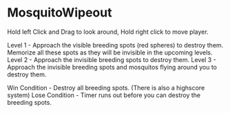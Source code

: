 # MosquitoWipeout

Hold left Click and Drag to look around, Hold right click to move player.

Level 1 - Approach the visible breeding spots (red spheres) to destroy them. Memorize all these spots as they will be invisible in the upcoming levels.
Level 2 - Approach the invisible breeding spots to destroy them.
Level 3 - Approach the invisible breeding spots and mosquitos flying around you to destroy them.

Win Condition - Destroy all breeding spots. (There is also a highscore system)
Lose Condition - Timer runs out before you can destroy the breeding spots.
